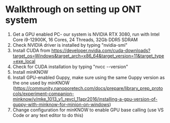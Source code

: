 # Walkthrough on setting up ONT system

1) Get a GPU enabled PC- our system is NVIDIA RTX 3080, run with Intel Core i9-12900K, 16 Cores, 24 Threads, 32Gb DDR5 SDRAM
2) Check NVIDIA driver is installed by typing "nvidia-smi"
3) Install CUDA from https://developer.nvidia.com/cuda-downloads?target_os=Windows&target_arch=x86_64&target_version=11&target_type=exe_local
4) Check for CUDA installation by typing "nvcc --version"
5) Install minKNOW 
6) Install GPU-enabled Guppy, make sure using the same Guppy version as the one used by minKNOW (https://community.nanoporetech.com/docs/prepare/library_prep_protocols/experiment-companion-minknow/v/mke_1013_v1_revcl_11apr2016/installing-a-gpu-version-of-guppy-with-minknow-for-minion-on-windows)
7) Change configuration for minKNOW to enable GPU base calling (use VS Code or any text editor to do this)
